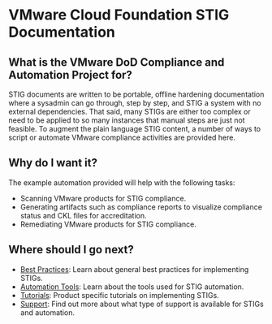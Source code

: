 # VMware Cloud Foundation STIG Documentation

## What is the VMware DoD Compliance and Automation Project for?

STIG documents are written to be portable, offline hardening documentation where a sysadmin can go through, step by step, and STIG a system with no external dependencies. That said, many STIGs are either too complex or need to be applied to so many instances that manual steps are just not feasible. To augment the plain language STIG content, a number of ways to script or automate VMware compliance activities are provided here.

## Why do I want it?

The example automation provided will help with the following tasks:
- Scanning VMware products for STIG compliance.
- Generating artifacts such as compliance reports to visualize compliance status and CKL files for accreditation.
- Remediating VMware products for STIG compliance.

## Where should I go next?

* [Best Practices](../best-practices/): Learn about general best practices for implementing STIGs.
* [Automation Tools](../automation-tools/): Learn about the tools used for STIG automation.
* [Tutorials](../tutorials/): Product specific tutorials on implementing STIGs.
* [Support](../support/): Find out more about what type of support is available for STIGs and automation.
